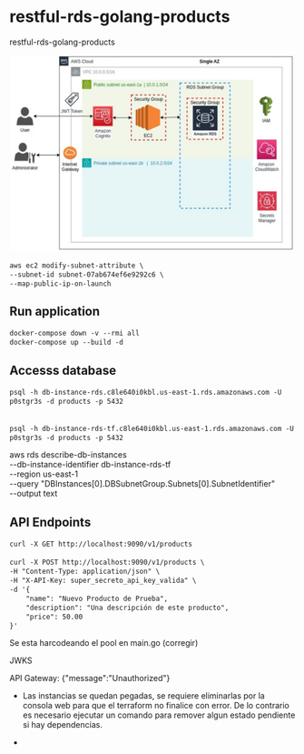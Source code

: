# restful-rds-golang-products

restful-rds-golang-products


<p align="center">
  <img src="diagram.jpeg" width="500"/>
</p>


    aws ec2 modify-subnet-attribute \
    --subnet-id subnet-07ab674ef6e9292c6 \
    --map-public-ip-on-launch


## Run application

    docker-compose down -v --rmi all
    docker-compose up --build -d


## Accesss database

    psql -h db-instance-rds.c8le640i0kbl.us-east-1.rds.amazonaws.com -U p0stgr3s -d products -p 5432


    psql -h db-instance-rds-tf.c8le640i0kbl.us-east-1.rds.amazonaws.com -U p0stgr3s -d products -p 5432



aws rds describe-db-instances \
    --db-instance-identifier db-instance-rds-tf \
    --region us-east-1 \
    --query "DBInstances[0].DBSubnetGroup.Subnets[0].SubnetIdentifier" \
    --output text


## API Endpoints

    curl -X GET http://localhost:9090/v1/products

    curl -X POST http://localhost:9090/v1/products \
    -H "Content-Type: application/json" \
    -H "X-API-Key: super_secreto_api_key_valida" \
    -d '{
        "name": "Nuevo Producto de Prueba",
        "description": "Una descripción de este producto",
        "price": 50.00
    }'




Se esta harcodeando el pool en main.go (corregir)

JWKS

API Gateway: {"message":"Unauthorized"}

- Las instancias se quedan pegadas, se requiere eliminarlas por la consola web para que el terraform no finalice con error. De lo contrario es necesario ejecutar un comando para remover algun estado pendiente si hay dependencias.

- 

